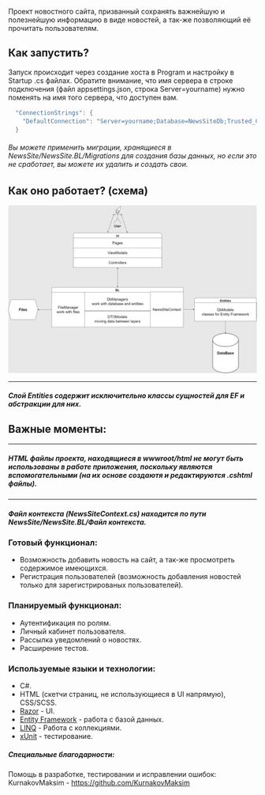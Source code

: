 Проект новостного сайта, призванный сохранять важнейшую и полезнейшую информацию в виде новостей, а так-же позволяющий её прочитать пользователям.

## Как запустить?
Запуск происходит через создание хоста в Program и настройку в Startup .cs файлах.
Обратите внимание, что имя сервера в строке подключения (файл appsettings.json, строка Server=yourname) нужно поменять на имя того сервера, что доступен вам.
```java
  "ConnectionStrings": {
    "DefaultConnection": "Server=yourname;Database=NewsSiteDb;Trusted_Connection=True;MultipleActiveResultSets=true"
  }
```
###### Вы можете применить миграции, хранящиеся в NewsSite/NewsSite.BL/Migrations для создания базы данных, но если это не сработает, вы можете их удалить и создать свои.
## Как оно работает? (схема)
![NewsSiteDiagramm](NewsSiteDiagramm.png) 

---
##### Слой Entities содержит исключительно классы сущностей для EF и абстракции для них. 
## Важные моменты:
---
##### HTML файлы проекта, находящиеся в wwwroot/html не могут быть использованы в работе приложения, поскольку являются вспомогательными (на их основе создаютя и редактируются .cshtml файлы).
---
##### Файл контекста (NewsSiteContext.cs) находится по пути NewsSite/NewsSite.BL/Файл контекста.

### Готовый функционал:
  - Возможность добавить новость на сайт, а так-же просмотреть содержимое имеющихся.
  - Регистрация пользователей (возможность добавления новостей только для зарегистрированых пользователей).
### Планируемый функционал:
  - Аутентификация по ролям.
  - Личный кабинет пользователя.
  - Рассылка уведомлений о новостях. 
  - Расширение тестов.
  ### Используемые языки и технологии:
  - C#.
  - HTML (скетчи страниц, не использующиеся в UI напрямую), CSS/SCSS.
  - [Razor] - UI.
  - [Entity Framework] - работа с базой данных.
  - [LINQ] - Работа с коллекциями.
  - [xUnit] - тестирование.
##### Специальные благодарности:
Помощь в разработке, тестировании и исправлении ошибок:
KurnakovMaksim - https://github.com/KurnakovMaksim

[Razor]: <https://github.com/aspnet/Razor> 
[LINQ]: <https://docs.microsoft.com/en-us/dotnet/csharp/tutorials/working-with-linq>
[Entity Framework]: <https://github.com/dotnet/efcore>
[xUnit]: <https://github.com/xunit/xunit>
